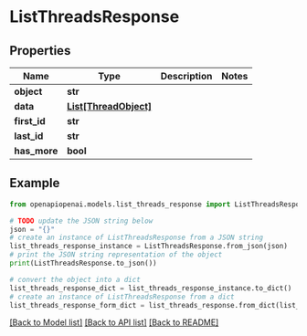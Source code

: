 # ListThreadsResponse


## Properties

Name | Type | Description | Notes
------------ | ------------- | ------------- | -------------
**object** | **str** |  | 
**data** | [**List[ThreadObject]**](ThreadObject.md) |  | 
**first_id** | **str** |  | 
**last_id** | **str** |  | 
**has_more** | **bool** |  | 

## Example

```python
from openapiopenai.models.list_threads_response import ListThreadsResponse

# TODO update the JSON string below
json = "{}"
# create an instance of ListThreadsResponse from a JSON string
list_threads_response_instance = ListThreadsResponse.from_json(json)
# print the JSON string representation of the object
print(ListThreadsResponse.to_json())

# convert the object into a dict
list_threads_response_dict = list_threads_response_instance.to_dict()
# create an instance of ListThreadsResponse from a dict
list_threads_response_form_dict = list_threads_response.from_dict(list_threads_response_dict)
```
[[Back to Model list]](../README.md#documentation-for-models) [[Back to API list]](../README.md#documentation-for-api-endpoints) [[Back to README]](../README.md)


